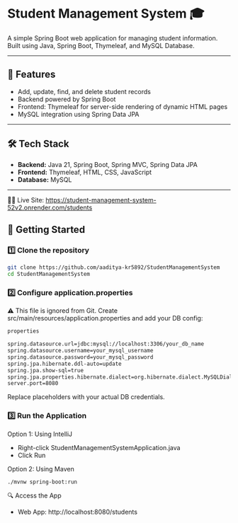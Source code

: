 # Student Management System 🎓

A simple Spring Boot web application for managing student information.  
Built using Java, Spring Boot, Thymeleaf, and MySQL Database.

---

## 📌 Features

- Add, update, find, and delete student records
- Backend powered by Spring Boot
- Frontend: Thymeleaf for server-side rendering of dynamic HTML pages
- MySQL integration using Spring Data JPA

---

## 🛠️ Tech Stack

- **Backend:** Java 21, Spring Boot, Spring MVC, Spring Data JPA
- **Frontend:** Thymeleaf, HTML, CSS, JavaScript
- **Database:** MySQL

---

⛓️‍💥 Live Site: https://student-management-system-52v2.onrender.com/students

## 🚀 Getting Started

### 1️⃣ Clone the repository

```bash
git clone https://github.com/aaditya-kr5892/StudentManagementSystem
cd StudentManagementSystem
```

### 2️⃣ Configure application.properties
⚠️ This file is ignored from Git.
Create src/main/resources/application.properties and add your DB config:
```bash
properties

spring.datasource.url=jdbc:mysql://localhost:3306/your_db_name
spring.datasource.username=your_mysql_username
spring.datasource.password=your_mysql_password
spring.jpa.hibernate.ddl-auto=update
spring.jpa.show-sql=true
spring.jpa.properties.hibernate.dialect=org.hibernate.dialect.MySQLDialect
server.port=8080
```
Replace placeholders with your actual DB credentials.

### 3️⃣ Run the Application
Option 1: Using IntelliJ
- Right-click StudentManagementSystemApplication.java
- Click Run

Option 2: Using Maven
```bash
./mvnw spring-boot:run
```

🔍 Access the App
- Web App: http://localhost:8080/students





